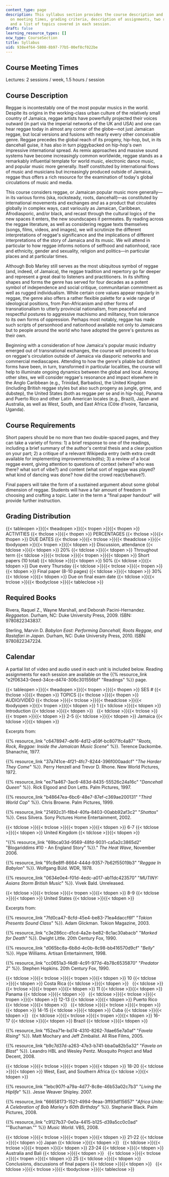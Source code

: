 ```yaml
---
content_type: page
description: This syllabus section provides the course description and information
  on meeting times, grading criteria, description of assignments, two required texts,
  and a list of topics covered in each session.
draft: false
learning_resource_types: []
ocw_type: CourseSection
title: Syllabus
uid: 938e4f64-5808-8b97-77b5-00ef8cf022be
---
```

## Course Meeting Times

Lectures: 2 sessions / week, 1.5 hours / session

## Course Description

Reggae is incontestably one of the most popular musics in the world. Despite its origins in the working-class urban culture of the relatively small country of Jamaica, reggae artists have powerfully projected their voices outward (in part via the imperial networks of the UK and USA) and one can hear reggae today in almost any corner of the globe—not just Jamaican reggae, but local versions and fusions with nearly every other conceivable genre. Reggae precedes the global reach of its progeny, hip-hop, but, in its dancehall guise, it has also in turn piggybacked on hip-hop's own impressive international spread. As remix approaches and massive sound systems have become increasingly common worldwide, reggae stands as a remarkably influential template for world music, electronic dance music, and popular music more generally. Itself constituted by international flows of music and musicians but increasingly produced outside of Jamaica, reggae thus offers a rich resource for the examination of today's global circulations of music and media.

This course considers reggae, or Jamaican popular music more generally—in its various forms (ska, rocksteady, roots, dancehall)—as constituted by international movements and exchanges *and* as a product that circulates globally in complex ways, cast variously as Jamaican, Caribbean, Afrodiasporic, and/or black, and recast through the cultural logics of the new spaces it enters, the new soundscapes it permeates. By reading across the reggae literature, as well as considering reggae texts themselves (songs, films, videos, and images), we will scrutinize the different interpretations of reggae's significance and the implications of different interpretations of the story of Jamaica and its music. We will attend in particular to how reggae informs notions of selfhood and nationhood, race and ethnicity, gender and sexuality, religion and politics—in particular places and at particular times.

Although Bob Marley still serves as the most ubiquitous symbol of reggae (and, indeed, of Jamaica), the reggae tradition and repertory go far deeper and represent a great deal to listeners and practitioners. In its shifting shapes and forms the genre has served for four decades as a potent symbol of independence and social critique, communitarian commitment as well as rugged individualism. While certain core values appear regularly in reggae, the genre also offers a rather flexible palette for a wide range of ideological positions, from Pan-Africanism and other forms of transnationalism to utterly provincial nationalism, from peaceful and respectful postures to aggressive machismo and militancy, from tolerance to its own forms of oppression. Perhaps most notably, reggae has made such scripts of personhood and nationhood available not only to Jamaicans but to people around the world who have adopted the genre's gestures as their own.

Beginning with a consideration of how Jamaica's popular music industry emerged out of transnational exchanges, the course will proceed to focus on reggae's circulation outside of Jamaica via diasporic networks and commercial mediascapes. Attending to how the genre's pliable but distinct forms have been, in turn, transformed in particular localities, the course will help to illuminate ongoing dynamics between the global and local. Among other sites, we will consider reggae's resonance and impact elsewhere in the Anglo Caribbean (e.g., Trinidad, Barbados), the United Kingdom (including British reggae styles but also such progeny as jungle, grime, and dubstep), the United States (both as reggae per se and in hip-hop), Panama and Puerto Rico and other Latin American locales (e.g., Brazil), Japan and Australia, as well as West, South, and East Africa (Côte d'Ivoire, Tanzania, Uganda).

## Course Requirements

Short papers should be no more than two double-spaced pages, and they can take a variety of forms: 1) a brief response to one of the readings, including a brief summary of the author's central thesis and a clear position on your part; 2) a critique of a relevant Wikipedia entry (with extra credit available for implementing improvements/edits); 3) a review of a local reggae event, giving attention to questions of context (where? who was there? what sort of vibe?) and content (what sort of reggae was played? what kind of dancing was done? how did the crowd react/behave?).

Final papers will take the form of a sustained argument about some global dimension of reggae. Students will have a fair amount of freedom in choosing and crafting a topic. Later in the term a "final paper handout" will provide further instruction.

## Grading Distribution

{{< tableopen >}}{{< theadopen >}}{{< tropen >}}{{< thopen >}}
ACTIVITIES
{{< thclose >}}{{< thopen >}}
PERCENTAGES
{{< thclose >}}{{< thopen >}}
DUE DATES
{{< thclose >}}{{< trclose >}}{{< theadclose >}}{{< tbodyopen >}}{{< tropen >}}{{< tdopen >}}
Discussion, attendance
{{< tdclose >}}{{< tdopen >}}
20%
{{< tdclose >}}{{< tdopen >}}
Throughout term
{{< tdclose >}}{{< trclose >}}{{< tropen >}}{{< tdopen >}}
Short papers (10 total)
{{< tdclose >}}{{< tdopen >}}
50%
{{< tdclose >}}{{< tdopen >}}
Due every Thursday
{{< tdclose >}}{{< trclose >}}{{< tropen >}}{{< tdopen >}}
Final paper (8-10 pages)
{{< tdclose >}}{{< tdopen >}}
30%
{{< tdclose >}}{{< tdopen >}}
Due on final exam date
{{< tdclose >}}{{< trclose >}}{{< tbodyclose >}}{{< tableclose >}}

## Required Books

Rivera, Raquel Z., Wayne Marshall, and Deborah Pacini-Hernandez. *Reggaeton*. Durham, NC: Duke University Press, 2009. ISBN: 9780822343837.

Sterling, Marvin D. *Babylon East: Performing Dancehall, Roots Reggae, and Rastafari in Japan*. Durham, NC: Duke University Press, 2010. ISBN: 9780822347224.

## Calendar

A partial list of video and audio used in each unit is included below. Reading assignments for each session are available on the {{% resource_link "e2f06343-0eed-34ce-d474-306c301556bf" "Readings" %}} page.

{{< tableopen >}}{{< theadopen >}}{{< tropen >}}{{< thopen >}}
SES #
{{< thclose >}}{{< thopen >}}
TOPICS
{{< thclose >}}{{< thopen >}}
AUDIO/VIDEO
{{< thclose >}}{{< trclose >}}{{< theadclose >}}{{< tbodyopen >}}{{< tropen >}}{{< tdopen >}}
1
{{< tdclose >}}{{< tdopen >}}
Introduction
{{< tdclose >}}{{< tdopen >}}
 
{{< tdclose >}}{{< trclose >}}{{< tropen >}}{{< tdopen >}}
2-5
{{< tdclose >}}{{< tdopen >}}
Jamaica
{{< tdclose >}}{{< tdopen >}}

Excerpts from:

{{% resource_link "c6478947-de16-4d12-a59f-bc8071fc4a87" "*Roots, Rock, Reggae: Inside the Jamaican Music Scene*" %}}. Terence Dackombe. Shanachie, 1977.

{{% resource_link "37a741ce-4f21-4fc7-8244-396f000aadcf" "*The Harder They Come*" %}}. Perry Henzell and Trevor D. Rhone. New World Pictures, 1972.

{{% resource_link "ee71a467-3ac6-483d-8435-55526c24a16c" "*Dancehall Queen*" %}}. Rick Elgood and Don Letts. Palm Pictures, 1997.

{{% resource_link "b48647ea-6bc6-48e7-87ef-c369ae200131" "*Third World Cop*" %}}. Chris Browne. Palm Pictures, 1999.

{{% resource_link "21492c31-f8b4-40fa-8403-00abb92af3c2" "*Shottas*" %}}. Cess Silvera. Sony Pictures Home Entertainment, 2002.

{{< tdclose >}}{{< trclose >}}{{< tropen >}}{{< tdopen >}}
6-7
{{< tdclose >}}{{< tdopen >}}
United Kingdom
{{< tdclose >}}{{< tdopen >}}

"{{% resource_link "69bca03d-9569-48fd-9031-ca5a2c3865d2" "Blogariddims #10 - An England Story" %}}." *The Heat Wave*, November 2006.

{{% resource_link "91c8e8ff-8664-444d-9357-7b62f55019b3" "*Reggae In Babylon*" %}}. Wolfgang Büld. WDR, 1978.

{{% resource_link "0634e0e4-f01d-4edc-a017-ab11dc423570" "*MUTINY: Asians Storm British Music*" %}}. Vivek Bald. Unreleased.

{{< tdclose >}}{{< trclose >}}{{< tropen >}}{{< tdopen >}}
8-9
{{< tdclose >}}{{< tdopen >}}
United States
{{< tdclose >}}{{< tdopen >}}

Excerpts from:

{{% resource_link "7fd0ca47-8cfd-45e4-be83-71ea4daccf6f" "*Tokion Presents Sound Class*" %}}*.* Adam Glickman. Tokion Magazine, 2003.

{{% resource_link "c3e286cc-d1cd-4a2e-be82-8c1ac30abacb" "*Marked for Death*" %}}. Dwight Little. 20th Century Fox, 1990.

{{% resource_link "d065bc8a-6b8d-4c0b-8c98-bb416570d9cf" "*Belly*" %}}. Hype Williams. Artisan Entertainment, 1998.

{{% resource_link "cc0651a3-f4d8-4c91-977d-4b78c6535870" "*Predator 2*" %}}. Stephen Hopkins. 20th Century Fox, 1990.

{{< tdclose >}}{{< trclose >}}{{< tropen >}}{{< tdopen >}}
10
{{< tdclose >}}{{< tdopen >}}
Costa Rica
{{< tdclose >}}{{< tdopen >}}
 
{{< tdclose >}}{{< trclose >}}{{< tropen >}}{{< tdopen >}}
11
{{< tdclose >}}{{< tdopen >}}
Panama
{{< tdclose >}}{{< tdopen >}}
 
{{< tdclose >}}{{< trclose >}}{{< tropen >}}{{< tdopen >}}
12-13
{{< tdclose >}}{{< tdopen >}}
Puerto Rico
{{< tdclose >}}{{< tdopen >}}
 
{{< tdclose >}}{{< trclose >}}{{< tropen >}}{{< tdopen >}}
14-15
{{< tdclose >}}{{< tdopen >}}
Cuba
{{< tdclose >}}{{< tdopen >}}
 
{{< tdclose >}}{{< trclose >}}{{< tropen >}}{{< tdopen >}}
16-17
{{< tdclose >}}{{< tdopen >}}
Brazil
{{< tdclose >}}{{< tdopen >}}

{{% resource_link "f52ea71e-bd74-4310-8262-7dae65e7a0af" "*Favela Rising*" %}}. Matt Mochary and Jeff Zimbalist. All Rise Films, 2005.

{{% resource_link "b9c7d37d-a263-47e3-b741-bba0a82b5a32" "*Favela on Blast*" %}}. Leandro HBL and Wesley Pentz. Mosquito Project and Mad Decent, 2008.

{{< tdclose >}}{{< trclose >}}{{< tropen >}}{{< tdopen >}}
18-20
{{< tdclose >}}{{< tdopen >}}
West, East, and Southern Africa
{{< tdclose >}}{{< tdopen >}}

{{% resource_link "1ebc907f-a79a-4d77-8c8e-46b53a02c7b3" "*Living the Hiplife*" %}}. Jesse Weaver Shipley. 2007.

{{% resource_link "66658173-1521-4994-9eaa-3ff93df15657" "*Africa Unite: A Celebration of Bob Marley's 60th Birthday*" %}}. Stephanie Black. Palm Pictures, 2008.

{{% resource_link "c9127b37-0e0a-4415-b125-d39a5cc0c0ad" "\"Buchaman.\"" %}} *Music World*. VBS, 2008.

{{< tdclose >}}{{< trclose >}}{{< tropen >}}{{< tdopen >}}
21-22
{{< tdclose >}}{{< tdopen >}}
Japan
{{< tdclose >}}{{< tdopen >}}
 
{{< tdclose >}}{{< trclose >}}{{< tropen >}}{{< tdopen >}}
23-24
{{< tdclose >}}{{< tdopen >}}
Australia and Bali
{{< tdclose >}}{{< tdopen >}}
 
{{< tdclose >}}{{< trclose >}}{{< tropen >}}{{< tdopen >}}
25
{{< tdclose >}}{{< tdopen >}}
Conclusions, discussions of final papers
{{< tdclose >}}{{< tdopen >}}
 
{{< tdclose >}}{{< trclose >}}{{< tbodyclose >}}{{< tableclose >}}